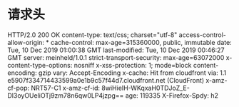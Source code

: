 # 请求头

HTTP/2.0 200 OK
content-type: text/css; charset="utf-8"
access-control-allow-origin: \*
cache-control: max-age=315360000, public, immutable
date: Tue, 10 Dec 2019 01:00:38 GMT
last-modified: Tue, 10 Dec 2019 00:46:27 GMT
server: meinheld/1.0.1
strict-transport-security: max-age=63072000
x-content-type-options: nosniff
x-xss-protection: 1; mode=block
content-encoding: gzip
vary: Accept-Encoding
x-cache: Hit from cloudfront
via: 1.1 e5907f334714433599a0e1b9c57f44d7.cloudfront.net (CloudFront)
x-amz-cf-pop: NRT57-C1
x-amz-cf-id: 8wiHieIH-WKqxaH0TDJoZ_E-Dl3oyOUeliOTj9zm78n6qw0LP4jzpg==
age: 119335
X-Firefox-Spdy: h2
